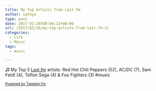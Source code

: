 ```yaml
---
title: My Top Artists from Last.fm
author: sathya
type: post
date: 2017-02-26T08:04:13+00:00
url: /2017/02/26/my-top-artists-from-last-fm-2/
categories:
  - Life
  - Music
tags:
  - music

---
```

♫ My Top 5 <a href="http://last.fm" target="_blank">Last.fm</a> artists: Red Hot Chili Peppers (52), AC/DC (7), Sam Feldt (4), Teflon Sega (4) & Foo Fighters (3) #music

<small><a href="https://tweekly.fm">Powered by Tweekly.fm</a></small>